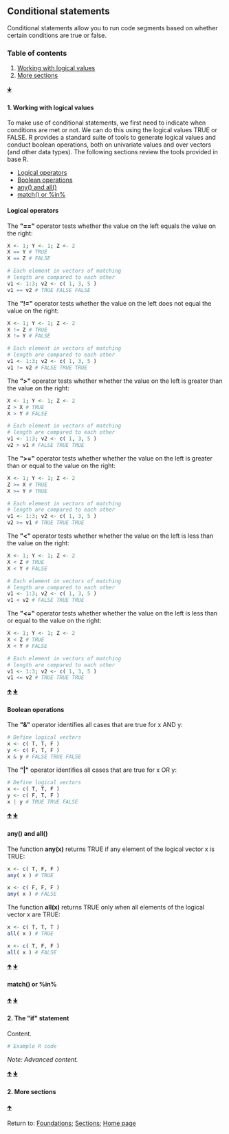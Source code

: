 ## Conditional statements

Conditional statements allow you to run code segments based on whether certain conditions are true or false.

<a name="TOC"></a>
### Table of contents
1. <a href="#S01">Working with logical values</a>
2. <a href="#S02">More sections</a>

<a href="#END">&#129147;</a>

<a name="S01"></a>
#### 1. Working with logical values

To make use of conditional statements, we first need to indicate when conditions are met or not. We can do this using the logical values TRUE or FALSE. R provides a standard suite of tools to generate logical values and conduct boolean operations, both on univariate values and over vectors (and other data types). The following sections review the tools provided in base R.

* <a href="#S011">Logical operators</a>
* <a href="#S012">Boolean operations</a>
* <a href="#S013">any() and all()</a>
* <a href="#S014">match() or %in%</a>

<a name="S011"></a>
#### Logical operators

The __"=="__ operator tests whether the value on the left equals the value on the right:
```r
X <- 1; Y <- 1; Z <- 2
X == Y # TRUE
X == Z # FALSE

# Each element in vectors of matching 
# length are compared to each other
v1 <- 1:3; v2 <- c( 1, 3, 5 )
v1 == v2 # TRUE FALSE FALSE
```

The __"!="__ operator tests whether the value on the left does not equal the value on the right:
```r
X <- 1; Y <- 1; Z <- 2
X != Z # TRUE
X != Y # FALSE

# Each element in vectors of matching 
# length are compared to each other
v1 <- 1:3; v2 <- c( 1, 3, 5 )
v1 != v2 # FALSE TRUE TRUE
```

The __">"__ operator tests whether whether the value on the left is greater than the value on the right:
```r
X <- 1; Y <- 1; Z <- 2
Z > X # TRUE
X > Y # FALSE

# Each element in vectors of matching 
# length are compared to each other
v1 <- 1:3; v2 <- c( 1, 3, 5 )
v2 > v1 # FALSE TRUE TRUE
```

The __">="__ operator tests whether whether the value on the left is greater than or equal to the value on the right:
```r
X <- 1; Y <- 1; Z <- 2
Z >= X # TRUE
X >= Y # TRUE

# Each element in vectors of matching 
# length are compared to each other
v1 <- 1:3; v2 <- c( 1, 3, 5 )
v2 >= v1 # TRUE TRUE TRUE
```

The __"<"__ operator tests whether whether the value on the left is less than the value on the right:
```r
X <- 1; Y <- 1; Z <- 2
X < Z # TRUE
X < Y # FALSE

# Each element in vectors of matching 
# length are compared to each other
v1 <- 1:3; v2 <- c( 1, 3, 5 )
v1 < v2 # FALSE TRUE TRUE
```

The __"<="__ operator tests whether whether the value on the left is less than or equal to the value on the right:
```r
X <- 1; Y <- 1; Z <- 2
X < Z # TRUE
X < Y # FALSE

# Each element in vectors of matching 
# length are compared to each other
v1 <- 1:3; v2 <- c( 1, 3, 5 )
v1 <= v2 # TRUE TRUE TRUE
```

<a href="#TOC">&#129145;</a> <a href="#END">&#129147;</a>

<a name="S012"></a>
#### Boolean operations

The __"&"__ operator identifies all cases that are true for x AND y:
```r
# Define logical vectors
x <- c( T, T, F )
y <- c( F, T, F )
x & y # FALSE TRUE FALSE
```

The __"|"__ operator identifies all cases that are true for x OR y:
```r
# Define logical vectors
x <- c( T, T, F )
y <- c( F, T, F )
x | y # TRUE TRUE FALSE
```

<a href="#TOC">&#129145;</a> <a href="#END">&#129147;</a>

<a name="S013"></a>
#### any() and all()

The function __any(x)__ returns TRUE if any element of the logical vector x is TRUE:
```r
x <- c( T, F, F )
any( x ) # TRUE

x <- c( F, F, F )
any( x ) # FALSE
```

The function __all(x)__ returns TRUE only when all elements of the logical vector x are TRUE:
```r
x <- c( T, T, T )
all( x ) # TRUE

x <- c( T, F, F )
all( x ) # FALSE
```

<a href="#TOC">&#129145;</a> <a href="#END">&#129147;</a>

<a name="S014"></a>
#### match() or %in%

<a href="#TOC">&#129145;</a> <a href="#END">&#129147;</a>

<a name="S02"></a>
#### 2. The "if" statement

Content.

```R
# Example R code
```

*Note: Advanced content.*

<a href="#TOC">&#129145;</a> <a href="#END">&#129147;</a>

<a name="S02"></a>
#### 2. More sections

<a href="#TOC">&#129145;</a>

<a name="END"></a>
Return to:
[Foundations](C03_P000_Foundations.md);
[Sections](C00_P002_Chapters.md);
[Home page](https://rettopnivek.github.io/R_training/)
